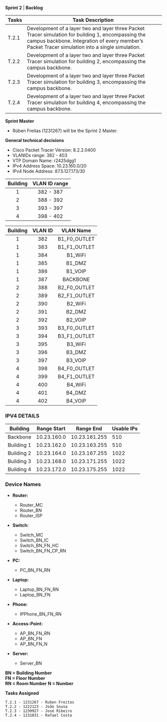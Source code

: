 **Sprint 2** | **Backlog**

| Tasks | Task Description                                                                                                                                                                                       |
|-------|--------------------------------------------------------------------------------------------------------------------------------------------------------------------------------------------------------|
| T.2.1 | Development of a layer two and layer three Packet Tracer simulation for building 1, encompassing the campus backbone. Integration of every member’s Packet Tracer simulation into a single simulation. |
| T.2.2 | Development of a layer two and layer three Packet Tracer simulation for building 2, encompassing the campus backbone.                                                                                  |
| T.2.3 | Development of a layer two and layer three Packet Tracer simulation for building 3, encompassing the campus backbone.                                                                                  |
| T.2.4 | Development of a layer two and layer three Packet Tracer simulation for building 4, encompassing the campus backbone.                                                                                  |


**Sprint Master**

- Rúben Freitas (1231267) will be the Sprint 2 Master.


**General technical decisions**

- Cisco Packet Tracer Version: 8.2.2.0400
- VLANIDs range: 382 - 403
- VTP Domain Name: r2425dgg1
- IPv4 Address Space: 10.23.160.0/20
- IPv4 Node Address: 87.5.127.173/30

| Building | VLAN ID range |
|:--------:|:-------------:|
|    1     |   382 - 387   |
|    2     |   388 - 392   |
|    3     |   393 - 397   |
|    4     |   398 - 402   |


| Building | VLAN ID |  VLAN Name   |
|:--------:|:-------:|:------------:|
|    1     |   382   | B1_F0_OUTLET |
|    1     |   383   | B1_F1_OUTLET |
|    1     |   384   |   B1_WiFi    |
|    1     |   385   |    B1_DMZ    |
|    1     |   386   |   B1_VOIP    |
|    1     |   387   |   BACKBONE   |
|    2     |   388   | B2_F0_OUTLET |
|    2     |   389   | B2_F1_OUTLET |
|    2     |   390   |   B2_WiFi    |
|    2     |   391   |    B2_DMZ    |
|    2     |   392   |   B2_VOIP    |
|    3     |   393   | B3_F0_OUTLET |
|    3     |   394   | B3_F1_OUTLET |
|    3     |   395   |   B3_WiFi    |
|    3     |   396   |    B3_DMZ    |
|    3     |   397   |   B3_VOIP    |
|    4     |   398   | B4_F0_OUTLET |
|    4     |   399   | B4_F1_OUTLET |
|    4     |   400   |   B4_WiFi    |
|    4     |   401   |    B4_DMZ    |
|    4     |   402   |   B4_VOIP    | 


### IPV4 DETAILS ###


|  Building  | Range Start |   Range End   | Usable IPs |
|:----------:|:-----------:|:-------------:|------------|
|  Backbone  | 10.23.160.0 | 10.23.161.255 | 510        |
| Building 1 | 10.23.162.0 | 10.23.163.255 | 510        |
| Building 2 | 10.23.164.0 | 10.23.167.255 | 1022       |
| Building 3 | 10.23.168.0 | 10.23.171.255 | 1022       |
| Building 4 | 10.23.172.0 | 10.23.175.255 | 1022       |





### Device Names ###

- **Router:**
    - Router_MC
    - Router_BN
    - Router_ISP

- **Switch:**
    - Switch_MC
    - Switch_BN_IC
    - Switch_BN_FN_HC
    - Switch_BN_FN_CP_RN

- **PC:**
    - PC_BN_FN_RN

- **Laptop:**
    - Laptop_BN_FN_RN
    - Laptop_BN_FN

- **Phone:**
    - IPPhone_BN_FN_RN

- **Access-Point:**
    - AP_BN_FN_RN
    - AP_BN_FN
    - AP_BN_FN_N

- **Server:**
    - Server_BN

**BN = Building Number**\
**FN = Floor Number**\
**RN = Room Number**
**N = Number**



**Tasks Assigned**
```
T.2.1 - 1231267 - Ruben Freitas
T.2.2 - 1222123 - João Sousa
T.2.3 - 1230927 - José Ribeiro
T.2.4 - 1231031 - Rafael Costa
```
